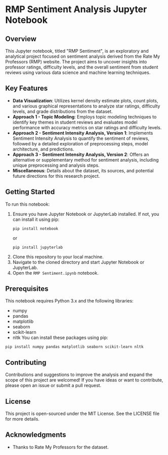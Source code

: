 # RMP Sentiment Analysis Jupyter Notebook

## Overview
This Jupyter notebook, titled "RMP Sentiment", is an exploratory and analytical project focused on sentiment analysis derived from the Rate My Professors (RMP) website. The project aims to uncover insights into professor ratings, difficulty levels, and the overall sentiment from student reviews using various data science and machine learning techniques.

## Key Features
- **Data Visualization**: Utilizes kernel density estimate plots, count plots, and various graphical representations to analyze star ratings, difficulty levels, and grade distributions from the dataset.
- **Approach 1 - Topic Modeling**: Employs topic modeling techniques to identify key themes in student reviews and evaluates model performance with accuracy metrics on star ratings and difficulty levels.
- **Approach 2 - Sentiment Intensity Analysis, Version 1**: Implements Sentiment Intensity Analysis to quantify the sentiment of reviews, followed by a detailed exploration of preprocessing steps, model architecture, and predictions.
- **Approach 3 - Sentiment Intensity Analysis, Version 2**: Offers an alternative or supplementary method for sentiment analysis, including unique preprocessing and analysis steps.
- **Miscellaneous**: Details about the dataset, its sources, and potential future directions for this research project.

## Getting Started
To run this notebook:
1. Ensure you have Jupyter Notebook or JupyterLab installed. If not, you can install it using pip:
   ```
   pip install notebook
   ```
   or
   ```
   pip install jupyterlab
   ```
2. Clone this repository to your local machine.
3. Navigate to the cloned directory and start Jupyter Notebook or JupyterLab.
4. Open the `RMP Sentiment.ipynb` notebook.

## Prerequisites
This notebook requires Python 3.x and the following libraries:
- numpy
- pandas
- matplotlib
- seaborn
- scikit-learn
- nltk
You can install these packages using pip:
```
pip install numpy pandas matplotlib seaborn scikit-learn nltk
```

## Contributing
Contributions and suggestions to improve the analysis and expand the scope of this project are welcomed! If you have ideas or want to contribute, please open an issue or submit a pull request.

## License
This project is open-sourced under the MIT License. See the LICENSE file for more details.

## Acknowledgments
- Thanks to Rate My Professors for the dataset.
